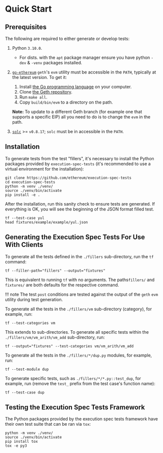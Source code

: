# Quick Start

## Prerequisites

The following are required to either generate or develop tests:

1. Python `3.10.0`.
   - For dists. with the `apt` package manager ensure you have python `-dev` & `-venv` packages installed.
2. [`go-ethereum`](https://github.com/ethereum/go-ethereum) `geth`'s `evm` utility must be accessible in the `PATH`, typically at the latest version. To get it:
     1. Install [the Go programming language](https://go.dev/doc/install) on your computer.
     2. Clone [the Geth repository](https://github.com/ethereum/go-ethereum).
     3. Run `make all`.
     4. Copy `build/bin/evm` to a directory on the path.
   
    **Note:** To update to a different Geth branch (for example one that supports a specific EIP) all you need to do is to change the `evm` in the path.
   
3. [`solc`](https://github.com/ethereum/solidity) >= `v0.8.17`; `solc` must be in accessible in the `PATH`.

## Installation

To generate tests from the test "fillers", it's necessary to install the Python packages provided by `execution-spec-tests` (it's recommended to use a virtual environment for the installation):

```console
git clone https://github.com/ethereum/execution-spec-tests
cd execution-spec-tests
python -m venv ./venv/
source ./venv/bin/activate
pip install -e .
```

After the installation, run this sanity check to ensure tests are generated.
If everything is OK, you will see the beginning of the JSON format filled test.

```console
tf --test-case yul
head fixtures/example/example/yul.json
```


## Generating the Execution Spec Tests For Use With Clients

To generate all the tests defined in the `./fillers` sub-directory, run the `tf` command:

```console
tf --filler-path="fillers" --output="fixtures" 
```

This is equivalent to running `tf` with no arguments. The paths`fillers/` and `fixtures/` are both defaults for the respective command.

!!! note
    The test `post` conditions are tested against the output of the `geth` `evm` utility during test generation.

To generate all the tests in the `./fillers/vm` sub-directory (category), for example, run:
```console
tf --test-categories vm
```

This extends to sub-directories. To generate all specific tests within the `./fillers/vm/vm_arith/vm_add` sub-directory, run:
```console
tf --output="fixtures" --test-categories vm/vm_arith/vm_add
```

To generate all the tests in the `./fillers/*/dup.py` modules, for example, run:
```console
tf --test-module dup
```

To generate specific tests, such as `./fillers/*/*.py::test_dup`, for example, run (remove the `test_` prefix from the test case's function name):
```console
tf --test-case dup
```

## Testing the Execution Spec Tests Framework

The Python packages provided by the execution spec tests framework have their own test suite that can be ran via `tox`:

```console
python -m venv ./venv/
source ./venv/bin/activate
pip install tox
tox -e py3
```
